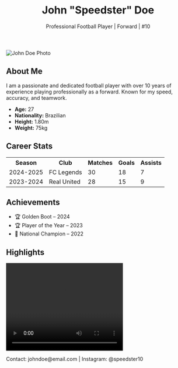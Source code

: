 <!DOCTYPE html>
<html lang="en">
<head>
  <meta charset="UTF-8">
  <meta name="viewport" content="width=device-width, initial-scale=1">
  <title>Football Player Portfolio</title>
  <link rel="stylesheet" href="style.css">
</head>
<body>

  <header>
    <h1>John "Speedster" Doe</h1>
    <p>Professional Football Player | Forward | #10</p>
  </header>

  <section class="profile">
    <img src="player.jpg" alt="John Doe Photo" class="profile-pic">
    <div class="info">
      <h2>About Me</h2>
      <p>
        I am a passionate and dedicated football player with over 10 years of experience playing professionally as a forward. Known for my speed, accuracy, and teamwork.
      </p>
      <ul>
        <li><strong>Age:</strong> 27</li>
        <li><strong>Nationality:</strong> Brazilian</li>
        <li><strong>Height:</strong> 1.80m</li>
        <li><strong>Weight:</strong> 75kg</li>
      </ul>
    </div>
  </section>

  <section class="stats">
    <h2>Career Stats</h2>
    <table>
      <tr>
        <th>Season</th>
        <th>Club</th>
        <th>Matches</th>
        <th>Goals</th>
        <th>Assists</th>
      </tr>
      <tr>
        <td>2024-2025</td>
        <td>FC Legends</td>
        <td>30</td>
        <td>18</td>
        <td>7</td>
      </tr>
      <tr>
        <td>2023-2024</td>
        <td>Real United</td>
        <td>28</td>
        <td>15</td>
        <td>9</td>
      </tr>
    </table>
  </section>

  <section class="achievements">
    <h2>Achievements</h2>
    <ul>
      <li>🏆 Golden Boot – 2024</li>
      <li>🏆 Player of the Year – 2023</li>
      <li>🥇 National Champion – 2022</li>
    </ul>
  </section>

  <section class="media">
    <h2>Highlights</h2>
    <video width="320" height="240" controls>
      <source src="highlight.mp4" type="video/mp4">
      Your browser does not support the video tag.
    </video>
  </section>

  <footer>
    <p>Contact: johndoe@email.com | Instagram: @speedster10</p>
  </footer>

</body>
</html>
